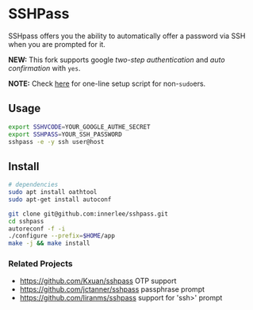 # SSHPass

SSHpass offers you the ability to automatically offer a password via SSH when
you are prompted for it.

**NEW:**
This fork supports google *two-step authentication* and *auto confirmation* with `yes`.

**NOTE:**
Check [here](https://github.com/innerlee/setup) for one-line setup script for non-`sudo`ers.

## Usage

```bash
export SSHVCODE=YOUR_GOOGLE_AUTHE_SECRET
export SSHPASS=YOUR_SSH_PASSWORD
sshpass -e -y ssh user@host
```

## Install

```bash
# dependencies
sudo apt install oathtool
sudo apt-get install autoconf

git clone git@github.com:innerlee/sshpass.git
cd sshpass
autoreconf -f -i
./configure --prefix=$HOME/app
make -j && make install
```

### Related Projects

* https://github.com/Kxuan/sshpass OTP support
* https://github.com/jctanner/sshpass passphrase prompt
* https://github.com/liranms/sshpass support for 'ssh>' prompt
